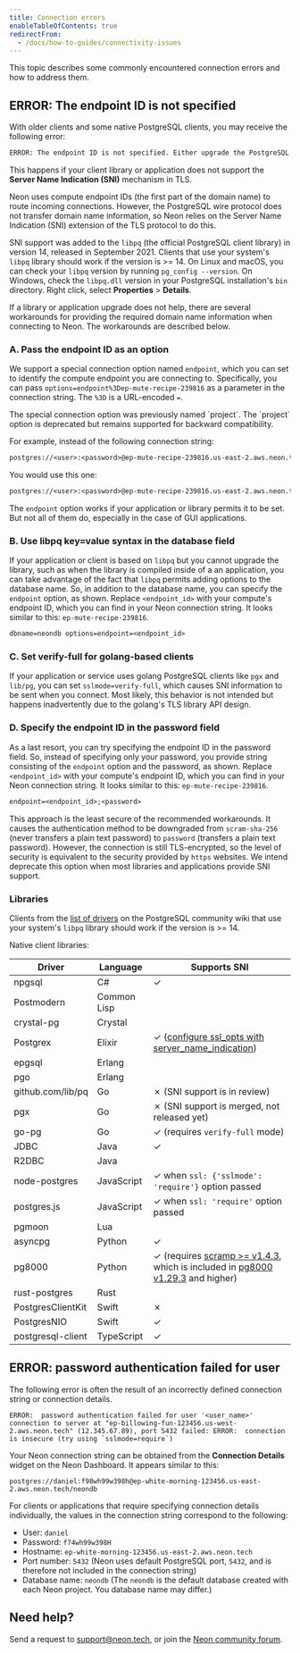 ```yaml
---
title: Connection errors
enableTableOfContents: true
redirectFrom:
  - /docs/how-to-guides/connectivity-issues
---
```


This topic describes some commonly encountered connection errors and how to address them.

## ERROR: The endpoint ID is not specified

With older clients and some native PostgreSQL clients, you may receive the following error:

```txt
ERROR: The endpoint ID is not specified. Either upgrade the PostgreSQL client library (libpq) for SNI support or pass the endpoint ID (the first part of the domain name) as a parameter: '&options=endpoint%3D'. See [https://neon.tech/sni](https://neon.tech/sni) for more information.
```

This happens if your client library or application does not support the **Server Name Indication (SNI)** mechanism in TLS.

Neon uses compute endpoint IDs (the first part of the domain name) to route incoming connections. However, the PostgreSQL wire protocol does not transfer domain name information, so Neon relies on the Server Name Indication (SNI) extension of the TLS protocol to do this.

SNI support was added to the `libpq` (the official PostgreSQL client library) in version 14, released in September 2021. Clients that use your system's `libpq` library should work if the version is >= 14. On Linux and macOS, you can check your `libpq` version by running `pg_config --version`. On Windows, check the `libpq.dll` version in your PostgreSQL installation's `bin` directory. Right click, select **Properties** > **Details**.  

If a library or application upgrade does not help, there are several workarounds for providing the required domain name information when connecting to Neon. The workarounds are described below.

### A. Pass the endpoint ID as an option

We support a special connection option named `endpoint`, which you can set to identify the compute endpoint you are connecting to. Specifically, you can pass `options=endpoint%3Dep-mute-recipe-239816` as a parameter in the connection string. The `%3D` is a URL-encoded `=`.

<Admonition type="note">
The special connection option was previously named `project`. The `project` option is deprecated but remains supported for backward compatibility.
</Admonition>

For example, instead of the following connection string:

<CodeBlock shouldWrap>

```txt
postgres://<user>:<password>@ep-mute-recipe-239816.us-east-2.aws.neon.tech/main
```

</CodeBlock>

You would use this one:

<CodeBlock shouldWrap>

```txt
postgres://<user>:<password>@ep-mute-recipe-239816.us-east-2.aws.neon.tech/main?options=endpoint%3Dep-mute-recipe-239816
```

</CodeBlock>

The `endpoint` option works if your application or library permits it to be set. But not all of them do, especially in the case of GUI applications.

### B. Use libpq key=value syntax in the database field

If your application or client is based on `libpq` but you cannot upgrade the library, such as when the library is compiled inside of a an application, you can take advantage of the fact that `libpq` permits adding options to the database name. So, in addition to the database name, you can specify the `endpoint` option, as shown. Replace `<endpoint_id>` with your compute's endpoint ID, which you can find in your Neon connection string. It looks similar to this: `ep-mute-recipe-239816`.

```txt
dbname=neondb options=endpoint=<endpoint_id>
```

### C. Set verify-full for golang-based clients

If your application or service uses golang PostgreSQL clients like `pgx` and `lib/pg`, you can set `sslmode=verify-full`, which causes SNI information to be sent when you connect. Most likely, this behavior is not intended but happens inadvertently due to the golang's TLS library API design.

### D. Specify the endpoint ID in the password field

As a last resort, you can try specifying the endpoint ID in the password field. So, instead of specifying only your password, you provide string consisting of the `endpoint` option and the password, as shown. Replace `<endpoint_id>` with your compute's endpoint ID, which you can find in your Neon connection string. It looks similar to this: `ep-mute-recipe-239816`.

```txt
endpoint=<endpoint_id>;<password>
```

This approach is the least secure of the recommended workarounds. It causes the authentication method to be downgraded from `scram-sha-256` (never transfers a plain text password) to `password` (transfers a plain text password). However, the connection is still TLS-encrypted, so the level of security is equivalent to the security provided by `https` websites. We intend deprecate this option when most libraries and applications provide SNI support.

### Libraries

Clients from the [list of drivers](https://wiki.postgresql.org/wiki/List_of_drivers) on the PostgreSQL community wiki that use your system's `libpq` library should work if the version is >= 14.

Native client libraries:

| Driver            | Language    | Supports SNI                                                                                                                                                |
| ----------------- | ----------- | ----------------------------------------------------------------------------------------------------------------------------------------------------------- |
| npgsql            | C#          | &check;                                                                                                                                                     |
| Postmodern        | Common Lisp |                                                                                                                                                             |
| crystal-pg        | Crystal     |                                                                                                                                                             |
| Postgrex          | Elixir      | &check; ([configure ssl_opts with server_name_indication](https://hexdocs.pm/postgrex/Postgrex.html#start_link/1-ssl-client-authentication))                |
| epgsql            | Erlang      |                                                                                                                                                             |
| pgo               | Erlang      |                                                                                                                                                             |
| github.com/lib/pq | Go          | &#x2717; (SNI support is in review)                                                                                                                         |
| pgx               | Go          | &#x2717; (SNI support is merged, not released yet)                                                                                                          |
| go-pg             | Go          |  &check; (requires `verify-full` mode)                                                                                                                          |
| JDBC              | Java        | &check;                                                                                                                                                     |
| R2DBC             | Java        |                                                                                                                                                             |
| node-postgres     | JavaScript  | &check; when `ssl: {'sslmode': 'require'}` option passed                                                                                                    |
| postgres.js       | JavaScript  | &check; when `ssl: 'require'` option passed                                                                                                                 |
| pgmoon            | Lua         |                                                                                                                                                             |
| asyncpg           | Python      | &check;                                                                                                                                                     |
| pg8000            | Python      | &check; (requires [scramp >= v1.4.3](https://pypi.org/project/scramp/), which is included in [pg8000 v1.29.3](https://pypi.org/project/pg8000/) and higher) |
| rust-postgres     | Rust        |                                                                                                                                                             |
| PostgresClientKit | Swift       | &#x2717;                                                                                                                                                    |
| PostgresNIO       | Swift       | &check;                                                                                                                                                     |
| postgresql-client | TypeScript  | &check;                                                                                                                                                     |

## ERROR: password authentication failed for user

The following error is often the result of an incorrectly defined connection string or connection details.

```text
ERROR:  password authentication failed for user '<user_name>' connection to server at "ep-billowing-fun-123456.us-west-2.aws.neon.tech" (12.345.67.89), port 5432 failed: ERROR:  connection is insecure (try using `sslmode=require`)
```

Your Neon connection string can be obtained from the **Connection Details** widget on the Neon Dashboard. It appears similar to this:

```text
postgres://daniel:f98wh99w398h@ep-white-morning-123456.us-east-2.aws.neon.tech/neondb
```

For clients or applications that require specifying connection details individually, the values in the connection string correspond to the following:

- User: `daniel`
- Password: `f74wh99w398H`
- Hostname: `ep-white-morning-123456.us-east-2.aws.neon.tech`
- Port number: `5432` (Neon uses default PostgreSQL port, `5432`, and is therefore not included in the connection string)
- Database name: `neondb` (The `neondb` is the default database created with each Neon project. You database name may differ.)

## Need help?

Send a request to [support@neon.tech](mailto:support@neon.tech), or join the [Neon community forum](https://community.neon.tech/).
